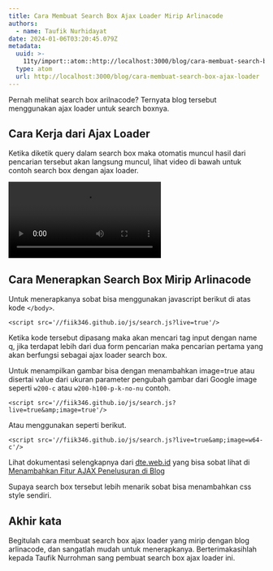 ```yaml
---
title: Cara Membuat Search Box Ajax Loader Mirip Arlinacode
authors:
  - name: Taufik Nurhidayat
date: 2024-01-06T03:20:45.079Z
metadata:
  uuid: >-
    11ty/import::atom::http://localhost:3000/blog/cara-membuat-search-box-ajax-loader
  type: atom
  url: http://localhost:3000/blog/cara-membuat-search-box-ajax-loader
---
```

Pernah melihat search box arilnacode? Ternyata blog tersebut menggunakan ajax loader untuk search boxnya.

## Cara Kerja dari Ajax Loader

Ketika diketik query dalam search box maka otomatis muncul hasil dari pencarian tersebut akan langsung muncul, lihat video di bawah untuk contoh search box dengan ajax loader.

<video src="assets/videoplayback_sg9cde-1Na7d8kIKsjX.mp4" controls="true"></video>

## Cara Menerapkan Search Box Mirip Arlinacode

Untuk menerapkanya sobat bisa menggunakan javascript berikut di atas kode `</body>`.

```
<script src='//fiik346.github.io/js/search.js?live=true'/>
```

Ketika kode tersebut dipasang maka akan mencari tag input dengan name q, jika terdapat lebih dari dua form pencarian maka pencarian pertama yang akan berfungsi sebagai ajax loader search box.

Untuk menampilkan gambar bisa dengan menambahkan image=true atau disertai value dari ukuran parameter pengubah gambar dari Google image seperti `w200-c` atau `w200-h100-p-k-no-nu` contoh.

```
<script src='//fiik346.github.io/js/search.js?live=true&amp;image=true'/>
```

Atau menggunakan seperti berikut.

```
<script src='//fiik346.github.io/js/search.js?live=true&amp;image=w64-c'/>
```

Lihat dokumentasi selengkapnya dari [dte.web.id](http://dte.web.id) yang bisa sobat lihat di [Menambahkan Fitur AJAX Penelusuran di Blog](https://dte.web.id/teknis/widget-ajax-penelusuran-blogger)

Supaya search box tersebut lebih menarik sobat bisa menambahkan css style sendiri.

## Akhir kata

Begitulah cara membuat search box ajax loader yang mirip dengan blog arlinacode, dan sangatlah mudah untuk menerapkanya. Berterimakasihlah kepada Taufik Nurrohman sang pembuat search box ajax loader ini.